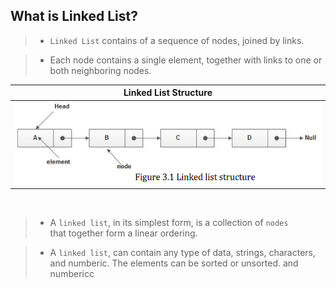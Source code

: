 ## What is Linked List?

> - `Linked List` contains of a sequence of nodes, joined by links.

> - Each node contains a single element, together with links to one or <br />
    both neighboring nodes.

| Linked List Structure |
| --------------------- |
| ![linked-list](./images/01-linked-list-structure.png) |

<br />

> - A `linked list`, in its simplest form, is a collection of `nodes` <br />
    that together form a linear ordering.

> - A `linked list`, can contain any type of data, strings, characters, <br />
    and numberic. The elements can be sorted or unsorted.
        and numbericc
